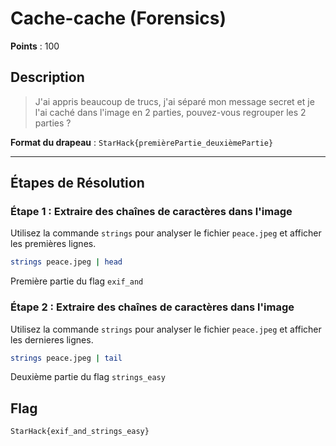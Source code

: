 # Cache-cache (Forensics)

**Points** : 100

## Description

> J'ai appris beaucoup de trucs, j'ai séparé mon message secret et je l'ai caché dans l'image en 2 parties, pouvez-vous regrouper les 2 parties ?

**Format du drapeau** : `StarHack{premièrePartie_deuxièmePartie}`

---

## Étapes de Résolution

### Étape 1 : Extraire des chaînes de caractères dans l'image

Utilisez la commande `strings` pour analyser le fichier `peace.jpeg` et afficher les premières lignes.

```bash
strings peace.jpeg | head
```
Première partie du flag `exif_and`

### Étape 2 : Extraire des chaînes de caractères dans l'image

Utilisez la commande `strings` pour analyser le fichier `peace.jpeg` et afficher les dernieres lignes.

```bash
strings peace.jpeg | tail
```
Deuxième partie du flag `strings_easy`

## Flag 
`StarHack{exif_and_strings_easy}`
